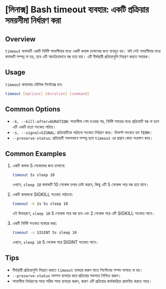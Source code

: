 # [লিনাক্স] Bash timeout ব্যবহার: একটি প্রক্রিয়ার সময়সীমা নির্ধারণ করা

## Overview
`timeout` কমান্ডটি একটি নির্দিষ্ট সময়সীমার মধ্যে একটি কমান্ড চালানোর জন্য ব্যবহৃত হয়। যদি সেই সময়সীমার মধ্যে কমান্ডটি সম্পন্ন না হয়, তবে এটি স্বয়ংক্রিয়ভাবে বন্ধ হয়ে যায়। এটি দীর্ঘস্থায়ী প্রক্রিয়াগুলি নিয়ন্ত্রণ করতে সহায়ক।

## Usage
`timeout` কমান্ডের মৌলিক সিনট্যাক্স হল:

```bash
timeout [options] [duration] [command]
```

## Common Options
- `-k, --kill-after=DURATION`: সময়সীমা শেষ হওয়ার পর, নির্দিষ্ট সময়ের মধ্যে প্রক্রিয়াটি বন্ধ না হলে এটি একটি হত্যা সংকেত পাঠায়।
- `-s, --signal=SIGNAL`: প্রক্রিয়াটিকে পাঠানো সংকেত নির্ধারণ করে। ডিফল্ট সংকেত হল `TERM`।
- `--preserve-status`: প্রক্রিয়াটি সফলভাবে সম্পন্ন হলে `timeout` এর প্রস্থান কোড সংরক্ষণ করে।

## Common Examples
1. একটি কমান্ড 5 সেকেন্ডের জন্য চালানো:
   ```bash
   timeout 5s sleep 10
   ```
   এখানে, `sleep 10` কমান্ডটি 10 সেকেন্ড চলার চেষ্টা করবে, কিন্তু এটি 5 সেকেন্ড পরে বন্ধ হয়ে যাবে।

2. একটি কমান্ডকে SIGKILL সংকেত পাঠানো:
   ```bash
   timeout -k 2s 5s sleep 10
   ```
   এই উদাহরণে, `sleep 10` 5 সেকেন্ড পরে বন্ধ হবে এবং 2 সেকেন্ড পরে এটি SIGKILL সংকেত পাবে।

3. একটি নির্দিষ্ট সংকেত ব্যবহার করা:
   ```bash
   timeout -s SIGINT 5s sleep 10
   ```
   এখানে, `sleep 10` 5 সেকেন্ড পরে SIGINT সংকেত পাবে।

## Tips
- দীর্ঘস্থায়ী প্রক্রিয়াগুলি নিয়ন্ত্রণ করতে `timeout` ব্যবহার করুন যাতে সিস্টেমের সম্পদ অপচয় না হয়।
- `--preserve-status` অপশন ব্যবহার করে প্রক্রিয়ার সফলতা নিশ্চিত করুন।
- সময়সীমা নির্ধারণের সময় সঠিক সময় ব্যবহার করুন, কারণ এটি প্রক্রিয়ার কার্যকারিতা প্রভাবিত করতে পারে।